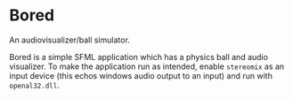 # Bored
An audiovisualizer/ball simulator.

Bored is a simple SFML application which has a physics ball and audio visualizer. To make the application run as intended, enable `stereomix` as an input device (this echos windows audio output to an input) and run with `openal32.dll`.
